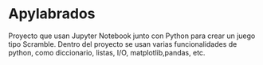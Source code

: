 # Apylabrados

Proyecto que usan Jupyter Notebook junto con Python para crear un juego tipo Scramble. Dentro del proyecto se usan varias funcionalidades de python, como diccionario, listas, I/O, matplotlib,pandas, etc.
